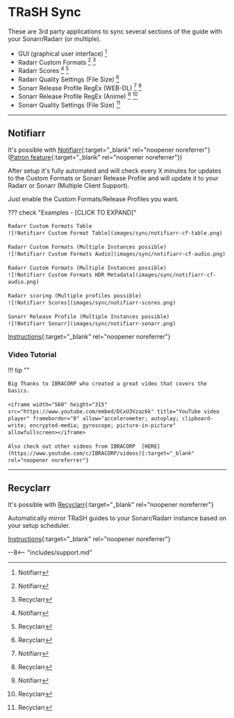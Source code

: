 # TRaSH Sync

These are 3rd party applications to sync several sections of the guide with your Sonarr/Radarr (or multiple).

- GUI (graphical user interface) [^1]
- Radarr Custom Formats [^1] [^2]
- Radarr Scores [^1] [^2]
- Radarr Quality Settings (File Size) [^2]
- Sonarr Release Profile RegEx (WEB-DL) [^1] [^2]
- Sonarr Release Profile RegEx (Anime) [^1] [^2]
- Sonarr Quality Settings (File Size) [^2]

------

## Notifiarr

It's possible with [Notifiarr](https://notifiarr.com/profile.php){:target="_blank" rel="noopener noreferrer"} ([Patron feature](https://notifiarr.wiki/FAQ#patron){:target="_blank" rel="noopener noreferrer"})

After setup it's fully automated and will check every X minutes for updates to the Custom Formats or Sonarr Release Profile and will update it to your Radarr or Sonarr (Multiple Client Support).

Just enable the Custom Formats/Release Profiles you want.

??? check "Examples - [CLICK TO EXPAND]"

    Radarr Custom Formats Table
    ![!Notifiarr Custom Format Table](images/sync/notifiarr-cf-table.png)

    Radarr Custom Formats (Multiple Instances possible)
    ![!Notifiarr Custom Formats Audio](images/sync/notifiarr-cf-audio.png)

    Radarr Custom Formats (Multiple Instances possible)
    ![!Notifiarr Custom Formats HDR Metadata](images/sync/notifiarr-cf-audio.png)

    Radarr scoring (Multiple profiles possible)
    ![!Notifiarr Scores](images/sync/notifiarr-scores.png)

    Sonarr Release Profile (Multiple Instances possible)
    ![!Notifiarr Sonarr](images/sync/notifiarr-sonarr.png)

[Instructions](https://notifiarr.wiki/en/Website/Integrations/Trash){:target="_blank" rel="noopener noreferrer"}

### Video Tutorial

!!! tip ""

    Big Thanks to IBRACORP who created a great video that covers the basics.

    <iframe width="560" height="315" src="https://www.youtube.com/embed/DCxU3Vzaz6k" title="YouTube video player" frameborder="0" allow="accelerometer; autoplay; clipboard-write; encrypted-media; gyroscope; picture-in-picture" allowfullscreen></iframe>

    Also check out other videos from IBRACORP  [HERE](https://www.youtube.com/c/IBRACORP/videos){:target="_blank" rel="noopener noreferrer"}

------

## Recyclarr

It's possible with [Recyclarr](https://github.com/rcdailey/recyclarr){:target="_blank" rel="noopener noreferrer"}

Automatically mirror TRaSH guides to your Sonarr/Radarr instance based on your setup scheduler.

[Instructions](https://github.com/rcdailey/recyclarr#getting-started){:target="_blank" rel="noopener noreferrer"}

--8<-- "includes/support.md"

[^1]:
    Notifiarr

[^2]:
    Recyclarr
